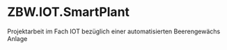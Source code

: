 # ZBW.IOT.SmartPlant
Projektarbeit im Fach IOT bezüglich einer automatisierten Beerengewächs Anlage
